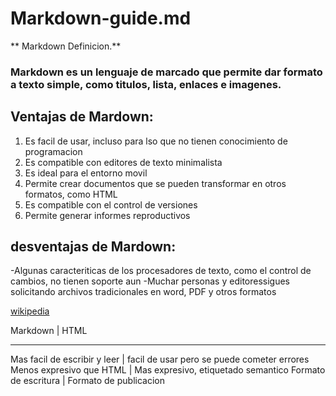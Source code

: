 # Markdown-guide.md

** Markdown Definicion.**

### Markdown es un lenguaje de marcado que permite dar formato a texto simple, como titulos, lista, enlaces e imagenes.

## Ventajas de Mardown:

1. Es facil de usar, incluso para lso que no tienen conocimiento de programacion
2. Es compatible con editores de texto minimalista
3. Es ideal para el entorno movil
4. Permite crear documentos que se pueden transformar en otros formatos, como HTML
5. Es compatible con el control de versiones
6. Permite generar informes reproductivos

## desventajas de Mardown:

-Algunas caracteriticas de los procesadores de texto, como el control de cambios, no tienen soporte aun
-Muchar personas y editoressigues solicitando archivos tradicionales en word, PDF y otros formatos

[wikipedia](https://en.wikipedia.org/wiki/Markdown)

Markdown                   | HTML      
--------------------------  ---------------------
Mas facil de escribir y leer | facil de usar pero se puede cometer errores
Menos expresivo que HTML     | Mas expresivo, etiquetado semantico
Formato de escritura         | Formato de publicacion




